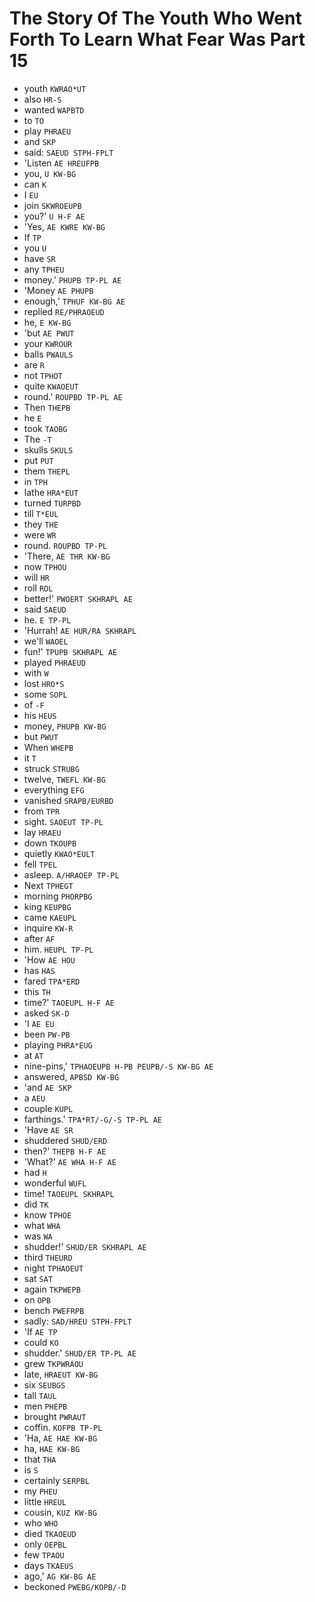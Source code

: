 # The Story Of The Youth Who Went Forth To Learn What Fear Was Part 15

* youth `KWRAO*UT`
* also `HR-S`
* wanted `WAPBTD`
* to `TO`
* play `PHRAEU`
* and `SKP`
* said: `SAEUD STPH-FPLT`
* 'Listen `AE HREUFPB`
* you, `U KW-BG`
* can `K`
* I `EU`
* join `SKWROEUPB`
* you?' `U H-F AE`
* 'Yes, `AE KWRE KW-BG`
* If `TP`
* you `U`
* have `SR`
* any `TPHEU`
* money.' `PHUPB TP-PL AE`
* 'Money `AE PHUPB`
* enough,' `TPHUF KW-BG AE`
* replied `RE/PHRAOEUD`
* he, `E KW-BG`
* 'but `AE PWUT`
* your `KWROUR`
* balls `PWAULS`
* are `R`
* not `TPHOT`
* quite `KWAOEUT`
* round.' `ROUPBD TP-PL AE`
* Then `THEPB`
* he `E`
* took `TAOBG`
* The `-T`
* skulls `SKULS`
* put `PUT`
* them `THEPL`
* in `TPH`
* lathe `HRA*EUT`
* turned `TURPBD`
* till `T*EUL`
* they `THE`
* were `WR`
* round. `ROUPBD TP-PL`
* 'There, `AE THR KW-BG`
* now `TPHOU`
* will `HR`
* roll `ROL`
* better!' `PWOERT SKHRAPL AE`
* said `SAEUD`
* he. `E TP-PL`
* 'Hurrah! `AE HUR/RA SKHRAPL`
* we'll `WAOEL`
* fun!' `TPUPB SKHRAPL AE`
* played `PHRAEUD`
* with `W`
* lost `HRO*S`
* some `SOPL`
* of `-F`
* his `HEUS`
* money, `PHUPB KW-BG`
* but `PWUT`
* When `WHEPB`
* it `T`
* struck `STRUBG`
* twelve, `TWEFL KW-BG`
* everything `EFG`
* vanished `SRAPB/EURBD`
* from `TPR`
* sight. `SAOEUT TP-PL`
* lay `HRAEU`
* down `TKOUPB`
* quietly `KWAO*EULT`
* fell `TPEL`
* asleep. `A/HRAOEP TP-PL`
* Next `TPHEGT`
* morning `PHORPBG`
* king `KEUPBG`
* came `KAEUPL`
* inquire `KW-R`
* after `AF`
* him. `HEUPL TP-PL`
* 'How `AE HOU`
* has `HAS`
* fared `TPA*ERD`
* this `TH`
* time?' `TAOEUPL H-F AE`
* asked `SK-D`
* 'I `AE EU`
* been `PW-PB`
* playing `PHRA*EUG`
* at `AT`
* nine-pins,' `TPHAOEUPB H-PB PEUPB/-S KW-BG AE`
* answered, `APBSD KW-BG`
* 'and `AE SKP`
* a `AEU`
* couple `KUPL`
* farthings.' `TPA*RT/-G/-S TP-PL AE`
* 'Have `AE SR`
* shuddered `SHUD/ERD`
* then?' `THEPB H-F AE`
* 'What?' `AE WHA H-F AE`
* had `H`
* wonderful `WUFL`
* time! `TAOEUPL SKHRAPL`
* did `TK`
* know `TPHOE`
* what `WHA`
* was `WA`
* shudder!' `SHUD/ER SKHRAPL AE`
* third `THEURD`
* night `TPHAOEUT`
* sat `SAT`
* again `TKPWEPB`
* on `OPB`
* bench `PWEFRPB`
* sadly: `SAD/HREU STPH-FPLT`
* 'If `AE TP`
* could `KO`
* shudder.' `SHUD/ER TP-PL AE`
* grew `TKPWRAOU`
* late, `HRAEUT KW-BG`
* six `SEUBGS`
* tall `TAUL`
* men `PHEPB`
* brought `PWRAUT`
* coffin. `KOFPB TP-PL`
* 'Ha, `AE HAE KW-BG`
* ha, `HAE KW-BG`
* that `THA`
* is `S`
* certainly `SERPBL`
* my `PHEU`
* little `HREUL`
* cousin, `KUZ KW-BG`
* who `WHO`
* died `TKAOEUD`
* only `OEPBL`
* few `TPAOU`
* days `TKAEUS`
* ago,' `AG KW-BG AE`
* beckoned `PWEBG/KOPB/-D`
